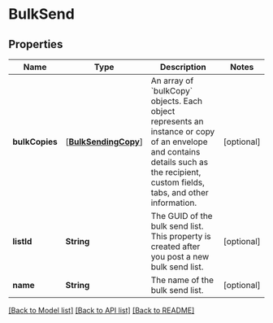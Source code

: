 # BulkSend

## Properties
Name | Type | Description | Notes
------------ | ------------- | ------------- | -------------
**bulkCopies** | [[**BulkSendingCopy**](BulkSendingCopy.md)] | An array of &#x60;bulkCopy&#x60; objects. Each object represents an instance or copy of an envelope and contains details such as the recipient, custom fields, tabs, and other information. | [optional] 
**listId** | **String** | The GUID of the bulk send list. This property is created after you post a new bulk send list. | [optional] 
**name** | **String** | The name of the bulk send list. | [optional] 

[[Back to Model list]](../README.md#documentation-for-models) [[Back to API list]](../README.md#documentation-for-api-endpoints) [[Back to README]](../README.md)


